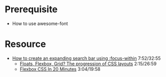 # Prerequisite
- How to use awesome-font

# Resource

- [How to create an expanding search bar using :focus-within](https://www.youtube.com/watch?v=DonxmmWW7Tk)  7:52/32:55
  - [Floats, Flexbox, Grid? The progression of CSS layouts](https://www.youtube.com/watch?v=R7gqJkdc5dM) 2:15/26:59
  - [Flexbox CSS In 20 Minutes](https://www.youtube.com/watch?v=JJSoEo8JSnc) 3:04/19:58